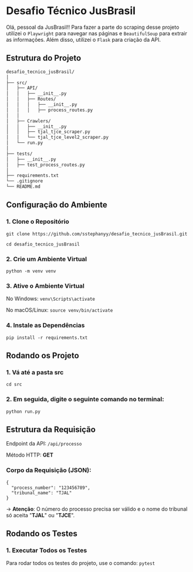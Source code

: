 # Desafio Técnico JusBrasil

Olá, pessoal da JusBrasil!! Para fazer a parte do scraping desse projeto utilizei o ```Playwright``` para navegar nas páginas e ```BeautifulSoup``` para extrair as informações. Além disso, utilizei o ```Flask``` para criação da API.

## Estrutura do Projeto

```bash
desafio_tecnico_jusBrasil/
│
├── src/
│   ├── API/
│   │   ├── __init__.py
│   │   ├── Routes/
│   │   │   ├── __init__.py
│   │   │   ├── process_routes.py
│   │
│   ├── Crawlers/
│   │   ├── __init__.py
│   │   ├── tjal_tjce_scraper.py
│   │   └── tjal_tjce_level2_scraper.py
│   └── run.py
│
├── tests/
│   ├── __init__.py
│   ├── test_process_routes.py
│
├── requirements.txt
└── .gitignore
└── README.md
```

## Configuração do Ambiente
### 1. Clone o Repositório
```git clone https://github.com/sstephanyy/desafio_tecnico_jusBrasil.git```

```cd desafio_tecnico_jusBrasil```

### 2. Crie um Ambiente Virtual
```python -m venv venv```

### 3. Ative o Ambiente Virtual
No Windows:
```venv\Scripts\activate```

No macOS/Linux:
```source venv/bin/activate```

### 4. Instale as Dependências
```pip install -r requirements.txt```

## Rodando os Projeto
### 1. Vá até a pasta src
```cd src```

### 2. Em seguida, digite o seguinte comando no terminal:
```python run.py ```

## Estrutura da Requisição
Endpoint da API: ```/api/processo```

Método HTTP: **GET**

### Corpo da Requisição (JSON):
```
{
  "process_number": "123456789",
  "tribunal_name": "TJAL"
}
```
-> **Atenção**: O número do processo precisa ser válido e o nome do tribunal só aceita "**TJAL**" ou "**TJCE**". 

## Rodando os Testes
### 1. Executar Todos os Testes
Para rodar todos os testes do projeto, use o comando:
```pytest```


